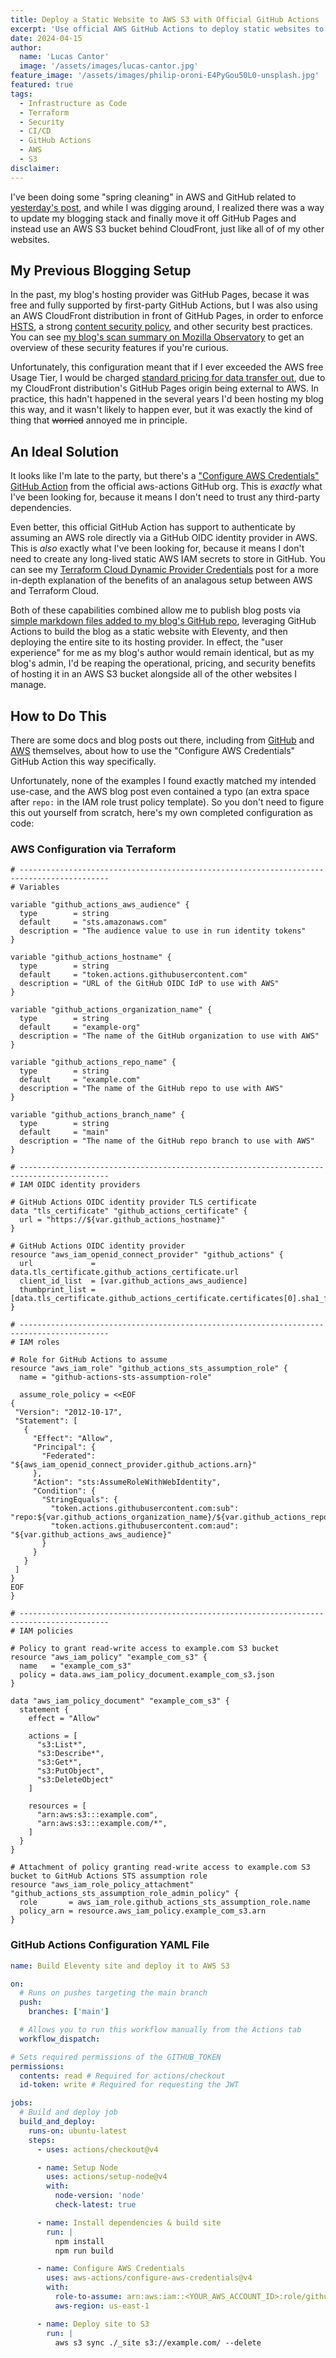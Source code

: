 ```yaml
---
title: Deploy a Static Website to AWS S3 with Official GitHub Actions
excerpt: 'Use official AWS GitHub Actions to deploy static websites to S3 with OIDC authentication instead of long-lived credentials.'
date: 2024-04-15
author:
  name: 'Lucas Cantor'
  image: '/assets/images/lucas-cantor.jpg'
feature_image: '/assets/images/philip-oroni-E4PyGou50L0-unsplash.jpg'
featured: true
tags:
  - Infrastructure as Code
  - Terraform
  - Security
  - CI/CD
  - GitHub Actions
  - AWS
  - S3
disclaimer:
---
```


I've been doing some "spring cleaning" in AWS and GitHub related to [yesterday's post](https://blog.lucascantor.com/block-search-engine-indexing-of-cloudfront-content-with-a-custom-response-headers-policy/), and while I was digging around, I realized there was a way to update my blogging stack and finally move it off GitHub Pages and instead use an AWS S3 bucket behind CloudFront, just like all of of my other websites.

## My Previous Blogging Setup

In the past, my blog's hosting provider was GitHub Pages, becase it was free and fully supported by first-party GitHub Actions, but I was also using an AWS CloudFront distribution in front of GitHub Pages, in order to enforce [HSTS](https://infosec.mozilla.org/guidelines/web_security#http-strict-transport-security), a strong [content security policy](https://infosec.mozilla.org/guidelines/web_security#content-security-policy), and other security best practices. You can see [my blog's scan summary on Mozilla Observatory](https://observatory.mozilla.org/analyze/blog.lucascantor.com) to get an overview of these security features if you're curious.

Unfortunately, this configuration meant that if I ever exceeded the AWS free Usage Tier, I would be charged [standard pricing for data transfer out](https://aws.amazon.com/cloudfront/pricing/), due to my CloudFront distribution's GitHub Pages origin being external to AWS. In practice, this hadn't happened in the several years I'd been hosting my blog this way, and it wasn't likely to happen ever, but it was exactly the kind of thing that ~~worried~~ annoyed me in principle.

## An Ideal Solution

It looks like I'm late to the party, but there's a ["Configure AWS Credentials" GitHub Action](https://github.com/marketplace/actions/configure-aws-credentials-action-for-github-actions) from the official aws-actions GitHub org. This is _exactly_ what I've been looking for, because it means I don't need to trust any third-party dependencies.

Even better, this official GitHub Action has support to authenticate by assuming an AWS role directly via a GitHub OIDC identity provider in AWS. This is _also_ exactly what I've been looking for, because it means I don't need to create any long-lived static AWS IAM secrets to store in GitHub. You can see my [Terraform Cloud Dynamic Provider Credentials](https://blog.lucascantor.com/terraform-cloud-dynamic-provider-credentials/) post for a more in-depth explanation of the benefits of an analagous setup between AWS and Terraform Cloud.

Both of these capabilities combined allow me to publish blog posts via [simple markdown files added to my blog's GitHub repo](https://github.com/lucascantor/blog.lucascantor.com/pull/73/files), leveraging GitHub Actions to build the blog as a static website with Eleventy, and then deploying the entire site to its hosting provider. In effect, the "user experience" for me as my blog's author would remain identical, but as my blog's admin, I'd be reaping the operational, pricing, and security benefits of hosting it in an AWS S3 bucket alongside all of the other websites I manage.

## How to Do This

There are some docs and blog posts out there, including from [GitHub](https://docs.github.com/en/actions/deployment/security-hardening-your-deployments/configuring-openid-connect-in-amazon-web-services) and [AWS](https://aws.amazon.com/blogs/security/use-iam-roles-to-connect-github-actions-to-actions-in-aws/) themselves, about how to use the "Configure AWS Credentials" GitHub Action this way specifically.

Unfortunately, none of the examples I found exactly matched my intended use-case, and the AWS blog post even contained a typo (an extra space after `repo:` in the IAM role trust policy template). So you don't need to figure this out yourself from scratch, here's my own completed configuration as code:

### AWS Configuration via Terraform

```hcl
# ------------------------------------------------------------------------------------------
# Variables

variable "github_actions_aws_audience" {
  type        = string
  default     = "sts.amazonaws.com"
  description = "The audience value to use in run identity tokens"
}

variable "github_actions_hostname" {
  type        = string
  default     = "token.actions.githubusercontent.com"
  description = "URL of the GitHub OIDC IdP to use with AWS"
}

variable "github_actions_organization_name" {
  type        = string
  default     = "example-org"
  description = "The name of the GitHub organization to use with AWS"
}

variable "github_actions_repo_name" {
  type        = string
  default     = "example.com"
  description = "The name of the GitHub repo to use with AWS"
}

variable "github_actions_branch_name" {
  type        = string
  default     = "main"
  description = "The name of the GitHub repo branch to use with AWS"
}

# ------------------------------------------------------------------------------------------
# IAM OIDC identity providers

# GitHub Actions OIDC identity provider TLS certificate
data "tls_certificate" "github_actions_certificate" {
  url = "https://${var.github_actions_hostname}"
}

# GitHub Actions OIDC identity provider
resource "aws_iam_openid_connect_provider" "github_actions" {
  url             = data.tls_certificate.github_actions_certificate.url
  client_id_list  = [var.github_actions_aws_audience]
  thumbprint_list = [data.tls_certificate.github_actions_certificate.certificates[0].sha1_fingerprint]
}

# ------------------------------------------------------------------------------------------
# IAM roles

# Role for GitHub Actions to assume
resource "aws_iam_role" "github_actions_sts_assumption_role" {
  name = "github-actions-sts-assumption-role"

  assume_role_policy = <<EOF
{
 "Version": "2012-10-17",
 "Statement": [
   {
     "Effect": "Allow",
     "Principal": {
       "Federated": "${aws_iam_openid_connect_provider.github_actions.arn}"
     },
     "Action": "sts:AssumeRoleWithWebIdentity",
     "Condition": {
       "StringEquals": {
         "token.actions.githubusercontent.com:sub": "repo:${var.github_actions_organization_name}/${var.github_actions_repo_name}:ref:refs/heads/${var.github_actions_branch_name}",
         "token.actions.githubusercontent.com:aud": "${var.github_actions_aws_audience}"
       }
     }
   }
 ]
}
EOF
}

# ------------------------------------------------------------------------------------------
# IAM policies

# Policy to grant read-write access to example.com S3 bucket
resource "aws_iam_policy" "example_com_s3" {
  name   = "example_com_s3"
  policy = data.aws_iam_policy_document.example_com_s3.json
}

data "aws_iam_policy_document" "example_com_s3" {
  statement {
    effect = "Allow"

    actions = [
      "s3:List*",
      "s3:Describe*",
      "s3:Get*",
      "s3:PutObject",
      "s3:DeleteObject"
    ]

    resources = [
      "arn:aws:s3:::example.com",
      "arn:aws:s3:::example.com/*",
    ]
  }
}

# Attachment of policy granting read-write access to example.com S3 bucket to GitHub Actions STS assumption role
resource "aws_iam_role_policy_attachment" "github_actions_sts_assumption_role_admin_policy" {
  role       = aws_iam_role.github_actions_sts_assumption_role.name
  policy_arn = resource.aws_iam_policy.example_com_s3.arn
}
```

### GitHub Actions Configuration YAML File

```yaml
name: Build Eleventy site and deploy it to AWS S3

on:
  # Runs on pushes targeting the main branch
  push:
    branches: ['main']

  # Allows you to run this workflow manually from the Actions tab
  workflow_dispatch:

# Sets required permissions of the GITHUB_TOKEN
permissions:
  contents: read # Required for actions/checkout
  id-token: write # Required for requesting the JWT

jobs:
  # Build and deploy job
  build_and_deploy:
    runs-on: ubuntu-latest
    steps:
      - uses: actions/checkout@v4

      - name: Setup Node
        uses: actions/setup-node@v4
        with:
          node-version: 'node'
          check-latest: true

      - name: Install dependencies & build site
        run: |
          npm install
          npm run build

      - name: Configure AWS Credentials
        uses: aws-actions/configure-aws-credentials@v4
        with:
          role-to-assume: arn:aws:iam::<YOUR_AWS_ACCOUNT_ID>:role/github-actions-sts-assumption-role
          aws-region: us-east-1

      - name: Deploy site to S3
        run: |
          aws s3 sync ./_site s3://example.com/ --delete
```
